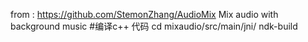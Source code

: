 from : https://github.com/StemonZhang/AudioMix
Mix audio with background music
#编译c++ 代码
cd mixaudio/src/main/jni/
ndk-build


